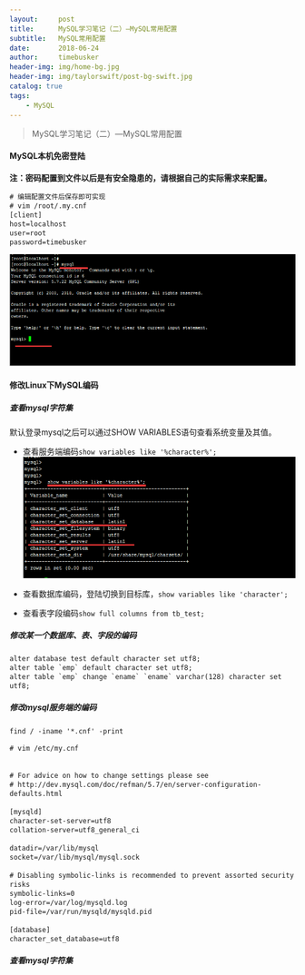 ```yaml
---
layout:     post
title:      MySQL学习笔记（二）—MySQL常用配置
subtitle:   MySQL常用配置
date:       2018-06-24
author:     timebusker
header-img: img/home-bg.jpg
header-img: img/taylorswift/post-bg-swift.jpg
catalog: true
tags:
    - MySQL
---
```


> MySQL学习笔记（二）—MySQL常用配置

#### MySQL本机免密登陆   
**注：密码配置到文件以后是有安全隐患的，请根据自己的实际需求来配置。**    
```
# 编辑配置文件后保存即可实现
# vim /root/.my.cnf
[client]
host=localhost
user=root
password=timebusker
```  
![image](https://raw.githubusercontent.com/timebusker/timebusker.github.io/master/img/mysql/1/3.png?raw=true)    

#### 修改Linux下MySQL编码  
##### 查看mysql字符集 
默认登录mysql之后可以通过SHOW VARIABLES语句查看系统变量及其值。    
- 查看服务端编码`show variables like '%character%';` 
![image](https://raw.githubusercontent.com/timebusker/timebusker.github.io/master/img/mysql/1/4.png?raw=true)    
- 查看数据库编码，登陆切换到目标库，`show variables like 'character';`

- 查看表字段编码`show full columns from tb_test;`

##### 修改某一个数据库、表、字段的编码    

```
alter database test default character set utf8;   
alter table `emp` default character set utf8;   
alter table `emp` change `ename` `ename` varchar(128) character set utf8;   
```   

##### 修改mysql服务端的编码   
`find / -iname '*.cnf' -print`   

```  
# vim /etc/my.cnf


# For advice on how to change settings please see
# http://dev.mysql.com/doc/refman/5.7/en/server-configuration-defaults.html

[mysqld]
character-set-server=utf8
collation-server=utf8_general_ci

datadir=/var/lib/mysql
socket=/var/lib/mysql/mysql.sock

# Disabling symbolic-links is recommended to prevent assorted security risks
symbolic-links=0
log-error=/var/log/mysqld.log
pid-file=/var/run/mysqld/mysqld.pid

[database]
character_set_database=utf8
```  

##### 查看mysql字符集 